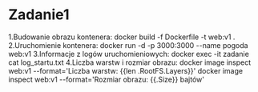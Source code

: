 # Zadanie1
1.Budowanie obrazu kontenera: docker build -f Dockerfile -t web:v1 . 
2.Uruchomienie kontenera: docker run -d -p 3000:3000 --name pogoda web:v1 
3.Informacje z logów uruchomieniowych: docker exec -it zadanie cat log_startu.txt 
4.Liczba warstw i rozmiar obrazu: docker image inspect web:v1 --format='Liczba warstw: {{len .RootFS.Layers}}' 
                                  docker image inspect web:v1 --format='Rozmiar obrazu: {{.Size}} bajtów'
